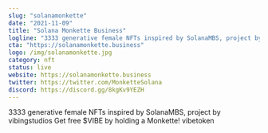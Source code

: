 ```yaml
---
slug: "solanamonkette"
date: "2021-11-09"
title: "Solana Monkette Business"
logline: "3333 generative female NFTs inspired by SolanaMBS, project by vibingstudios Get free $VIBE by holding a Monkette! vibetoken"
cta: "https://solanamonkette.business"
logo: /img/solanamonkette.jpg
category: nft
status: live
website: https://solanamonkette.business
twitter: https://twitter.com/MonketteSolana
discord: https://discord.gg/8kgKv9YEZH
---
```


3333 generative female NFTs inspired by SolanaMBS, project by vibingstudios Get free $VIBE by holding a Monkette! vibetoken
